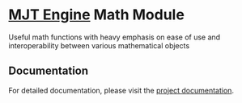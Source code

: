 # [MJT Engine](https://github.com/mjt-engine) Math Module

Useful math functions with heavy emphasis on ease of use and interoperability between various mathematical objects


## Documentation

For detailed documentation, please visit the [project documentation](https://mjt-engine.github.io/animate).